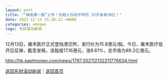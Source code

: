 ```yaml
---
layout: post
title: "“植发第一股”上市！创始人仅初中学历 35岁身家30亿！"
date: 2021-12-13 15:28:13 +0800
categories: emnews
tags: 东财滚动新闻
---
```


12月13日，雍禾医疗正式登陆港交所，发行价为15.8港元/股。今日，雍禾医疗低开后反弹，截至发稿，该股报17.16港元，涨8.61%，总市值为89.2亿港元。

<http://hk.eastmoney.com/news/1797,202112132211776634.html>

[返回东财滚动新闻](//finews.withounder.com/emnews/)｜[返回首页](//finews.withounder.com/)